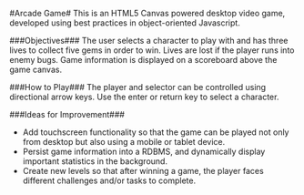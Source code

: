 #Arcade Game#
This is an HTML5 Canvas powered desktop video game, developed using best practices in object-oriented Javascript.

###Objectives###
The user selects a character to play with and has three lives to collect five gems in order to win. Lives are lost if the player runs into enemy bugs. Game information is displayed on a scoreboard above the game canvas. 

###How to Play###
The player and selector can be controlled using directional arrow keys. Use the enter or return key to select a character. 

###Ideas for Improvement###
* Add touchscreen functionality so that the game can be played not only from desktop but also using a mobile or tablet device.
* Persist game information into a RDBMS, and dynamically display important statistics in the background.
* Create new levels so that after winning a game, the player faces different challenges and/or tasks to complete.